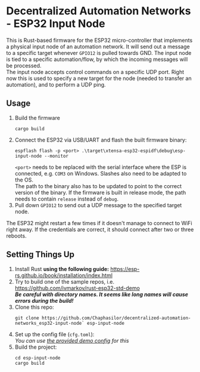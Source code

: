 # Decentralized Automation Networks - ESP32 Input Node

This is Rust-based firmware for the ESP32 micro-controller that implements a physical input node of an automation network. It will send out a message to a specific target whenever `GPIO12` is pulled towards GND.
The input node is tied to a specific automation/flow, by which the incoming messages will be processed.  
The input node accepts control commands on a specific UDP port. Right now this is used to specify a new target for the node (needed to transfer an automation), and to perform a UDP ping.

## Usage

1. Build the firmware
   ```sh-session
   cargo build
   ```
2. Connect the ESP32 via USB/UART and flash the built firmware binary:
   ```sh-session
   espflash flash -p <port> .\target\xtensa-esp32-espidf\debug\esp-input-node --monitor
   ```  
   `<port>` needs to be replaced with the serial interface where the ESP is connected, e.g. `COM3` on Windows. Slashes also need to be adapted to the OS.  
   The path to the binary also has to be updated to point to the correct version of the binary. If the firmware is built in release mode, the path needs to contain `release` instead of `debug`.
3. Pull down `GPIO12` to send out a UDP message to the specified target node.

The ESP32 might restart a few times if it doesn't manage to connect to WiFi right away. If the credentials are correct, it should connect after two or three reboots.

## Setting Things Up

1. Install Rust **using the following guide:** <https://esp-rs.github.io/book/installation/index.html>
2. Try to build one of the sample repos, i.e. <https://github.com/ivmarkov/rust-esp32-std-demo>  
   ***Be careful with directory names. It seems like long names will cause errors during the build!***
3. Clone this repo:  
   ```sh-session
   git clone https://github.com/Chaphasilor/decentralized-automation-networks_esp32-input-node` esp-input-node
   ```
4. Set up the config file (`cfg.toml`):  
   *You can use [the provided demo config](cfg.example.toml) for this*
5. Build the project:  
   ```sh-session
   cd esp-input-node
   cargo build
   ```
